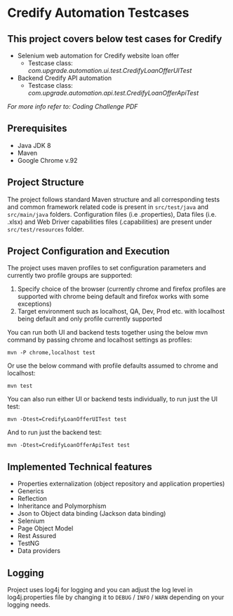 # Credify Automation Testcases 

## This project covers below test cases for Credify
* Selenium web automation for Credify website loan offer        
  - Testcase class: *com.upgrade.automation.ui.test.CredifyLoanOfferUITest*
* Backend Credify API automation
  - Testcase class: *com.upgrade.automation.api.test.CredifyLoanOfferApiTest* 

*For more info refer to: Coding Challenge PDF*

Prerequisites
----------------
* Java JDK 8
* Maven
* Google Chrome v.92

Project Structure
-----------------------------------

The project follows standard Maven structure and all corresponding tests and common framework related code is present in `src/test/java` and  `src/main/java` folders. Configuration files (i.e .properties), Data files (i.e. .xlsx) and Web Driver capabilities files (.capabilities) are present under `src/test/resources` folder.

Project Configuration and Execution
------------------------------------
The project uses maven profiles to set configuration parameters and currently two profile groups are supported: 
1) Specify choice of the browser (currently chrome and firefox profiles are supported with chrome being default and firefox works with some exceptions)  
2) Target environment such as localhost, QA, Dev, Prod etc. with localhost being default and only profile currently supported

You can run both UI and backend tests together using the below mvn command by passing chrome and localhost settings as profiles:

```
mvn -P chrome,localhost test
```
Or use the below command with profile defaults assumed to chrome and localhost:
```
mvn test
```

You can also run either UI or backend tests individually, to run just the UI test: 

```
mvn -Dtest=CredifyLoanOfferUITest test
```

And to run just the backend test: 

```
mvn -Dtest=CredifyLoanOfferApiTest test
```

Implemented Technical features
-------------------------------
* Properties externalization (object repository and application properties)
* Generics 
* Reflection
* Inheritance and Polymorphism
* Json to Object data binding (Jackson data binding)
* Selenium
* Page Object Model
* Rest Assured
* TestNG
* Data providers

Logging
-------

Project uses log4j for logging and you can adjust the log level in log4j.properties file by changing it to `DEBUG` / `INFO` / `WARN` depending on your logging needs.
